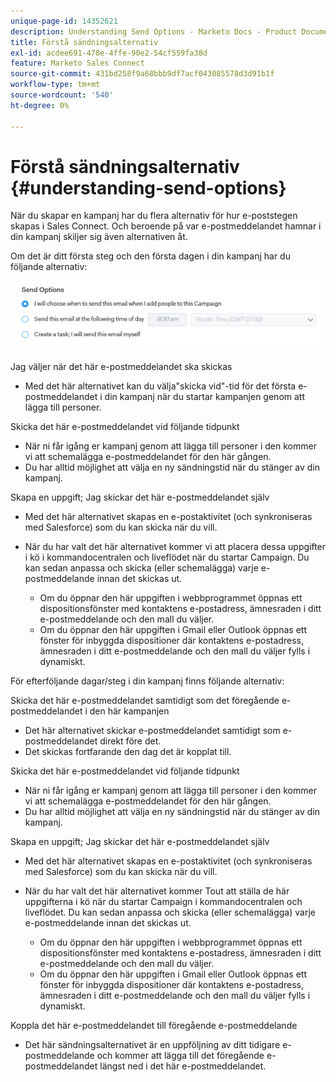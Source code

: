 ```yaml
---
unique-page-id: 14352621
description: Understanding Send Options - Marketo Docs - Product Documentation
title: Förstå sändningsalternativ
exl-id: acdee691-478e-4ffe-90e2-54cf559fa38d
feature: Marketo Sales Connect
source-git-commit: 431bd258f9a68bbb9df7acf043085578d3d91b1f
workflow-type: tm+mt
source-wordcount: '540'
ht-degree: 0%

---
```


# Förstå sändningsalternativ {#understanding-send-options}

När du skapar en kampanj har du flera alternativ för hur e-poststegen skapas i Sales Connect. Och beroende på var e-postmeddelandet hamnar i din kampanj skiljer sig även alternativen åt.

Om det är ditt första steg och den första dagen i din kampanj har du följande alternativ:

![](assets/image2019-10-25-10-43-19.png)

Jag väljer när det här e-postmeddelandet ska skickas

* Med det här alternativet kan du välja&quot;skicka vid&quot;-tid för det första e-postmeddelandet i din kampanj när du startar kampanjen genom att lägga till personer.

Skicka det här e-postmeddelandet vid följande tidpunkt

* När ni får igång er kampanj genom att lägga till personer i den kommer vi att schemalägga e-postmeddelandet för den här gången.
* Du har alltid möjlighet att välja en ny sändningstid när du stänger av din kampanj.

Skapa en uppgift; Jag skickar det här e-postmeddelandet själv

* Med det här alternativet skapas en e-postaktivitet (och synkroniseras med Salesforce) som du kan skicka när du vill.
* När du har valt det här alternativet kommer vi att placera dessa uppgifter i kö i kommandocentralen och liveflödet när du startar Campaign. Du kan sedan anpassa och skicka (eller schemalägga) varje e-postmeddelande innan det skickas ut.

   * Om du öppnar den här uppgiften i webbprogrammet öppnas ett dispositionsfönster med kontaktens e-postadress, ämnesraden i ditt e-postmeddelande och den mall du väljer.
   * Om du öppnar den här uppgiften i Gmail eller Outlook öppnas ett fönster för inbyggda dispositioner där kontaktens e-postadress, ämnesraden i ditt e-postmeddelande och den mall du väljer fylls i dynamiskt.

För efterföljande dagar/steg i din kampanj finns följande alternativ:

Skicka det här e-postmeddelandet samtidigt som det föregående e-postmeddelandet i den här kampanjen

* Det här alternativet skickar e-postmeddelandet samtidigt som e-postmeddelandet direkt före det.
* Det skickas fortfarande den dag det är kopplat till.

Skicka det här e-postmeddelandet vid följande tidpunkt

* När ni får igång er kampanj genom att lägga till personer i den kommer vi att schemalägga e-postmeddelandet för den här gången.
* Du har alltid möjlighet att välja en ny sändningstid när du stänger av din kampanj.

Skapa en uppgift; Jag skickar det här e-postmeddelandet själv

* Med det här alternativet skapas en e-postaktivitet (och synkroniseras med Salesforce) som du kan skicka när du vill.
* När du har valt det här alternativet kommer Tout att ställa de här uppgifterna i kö när du startar Campaign i kommandocentralen och liveflödet. Du kan sedan anpassa och skicka (eller schemalägga) varje e-postmeddelande innan det skickas ut.

   * Om du öppnar den här uppgiften i webbprogrammet öppnas ett dispositionsfönster med kontaktens e-postadress, ämnesraden i ditt e-postmeddelande och den mall du väljer.
   * Om du öppnar den här uppgiften i Gmail eller Outlook öppnas ett fönster för inbyggda dispositioner där kontaktens e-postadress, ämnesraden i ditt e-postmeddelande och den mall du väljer fylls i dynamiskt.

Koppla det här e-postmeddelandet till föregående e-postmeddelande

* Det här sändningsalternativet är en uppföljning av ditt tidigare e-postmeddelande och kommer att lägga till det föregående e-postmeddelandet längst ned i det här e-postmeddelandet.
